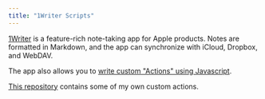 ```yaml
---
title: "1Writer Scripts"
---
```


[1Writer](https://1writerapp.com/) is a feature-rich note-taking app for Apple products. Notes are formatted in Markdown, and the app can synchronize with iCloud, Dropbox, and WebDAV.

The app also allows you to [write custom "Actions" using Javascript](https://1writerapp.com/docs/js). 

[This repository](https://github.com/cpif/1writer-scripts) contains some of my own custom actions.

